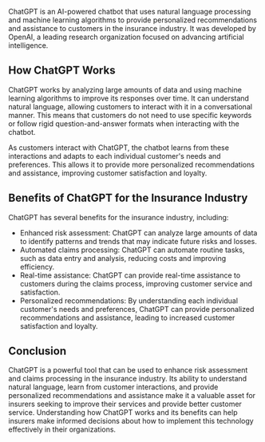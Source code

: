 
ChatGPT is an AI-powered chatbot that uses natural language processing and machine learning algorithms to provide personalized recommendations and assistance to customers in the insurance industry. It was developed by OpenAI, a leading research organization focused on advancing artificial intelligence.

How ChatGPT Works
-----------------

ChatGPT works by analyzing large amounts of data and using machine learning algorithms to improve its responses over time. It can understand natural language, allowing customers to interact with it in a conversational manner. This means that customers do not need to use specific keywords or follow rigid question-and-answer formats when interacting with the chatbot.

As customers interact with ChatGPT, the chatbot learns from these interactions and adapts to each individual customer's needs and preferences. This allows it to provide more personalized recommendations and assistance, improving customer satisfaction and loyalty.

Benefits of ChatGPT for the Insurance Industry
----------------------------------------------

ChatGPT has several benefits for the insurance industry, including:

* Enhanced risk assessment: ChatGPT can analyze large amounts of data to identify patterns and trends that may indicate future risks and losses.
* Automated claims processing: ChatGPT can automate routine tasks, such as data entry and analysis, reducing costs and improving efficiency.
* Real-time assistance: ChatGPT can provide real-time assistance to customers during the claims process, improving customer service and satisfaction.
* Personalized recommendations: By understanding each individual customer's needs and preferences, ChatGPT can provide personalized recommendations and assistance, leading to increased customer satisfaction and loyalty.

Conclusion
----------

ChatGPT is a powerful tool that can be used to enhance risk assessment and claims processing in the insurance industry. Its ability to understand natural language, learn from customer interactions, and provide personalized recommendations and assistance make it a valuable asset for insurers seeking to improve their services and provide better customer service. Understanding how ChatGPT works and its benefits can help insurers make informed decisions about how to implement this technology effectively in their organizations.
